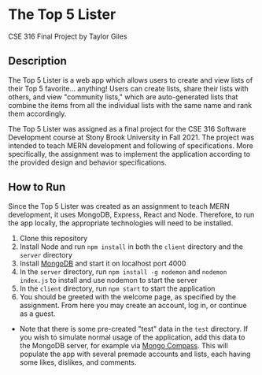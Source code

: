 # The Top 5 Lister
CSE 316 Final Project
by Taylor Giles

## Description
The Top 5 Lister is a web app which allows users to create and view lists of their Top 5 favorite... anything! Users can create lists, share their lists with others, and view "community lists," which are auto-generated lists that combine the items from all the individual lists with the same name and rank them accordingly. 

The Top 5 Lister was assigned as a final project for the CSE 316 Software Development course at Stony Brook University in Fall 2021. The project was intended to teach MERN development and following of specifications. More specifically, the assignment was to implement the application according to the provided design and behavior specifications.

## How to Run
Since the Top 5 Lister was created as an assignment to teach MERN development, it uses MongoDB, Express, React and Node. Therefore, to run the app locally, the appropriate technologies will need to be installed.

1. Clone this repository
1. Install Node and run `npm install` in both the `client` directory and the `server` directory
1. Install [MongoDB](https://docs.mongodb.com/manual/administration/install-community/) and start it on localhost port 4000
1. In the `server` directory, run `npm install -g nodemon` and `nodemon index.js` to install and use nodemon to start the server
1. In the `client` directory, run `npm start` to start the application
1. You should be greeted with the welcome page, as specified by the assignment. From here you may create an account, log in, or continue as a guest.
* Note that there is some pre-created "test" data in the `test` directory. If you wish to simulate normal usage of the application, add this data to the MongoDB server, for example via [Mongo Compass](https://www.mongodb.com/try/download/compass). This will populate the app with several premade accounts and lists, each having some likes, dislikes, and comments.

